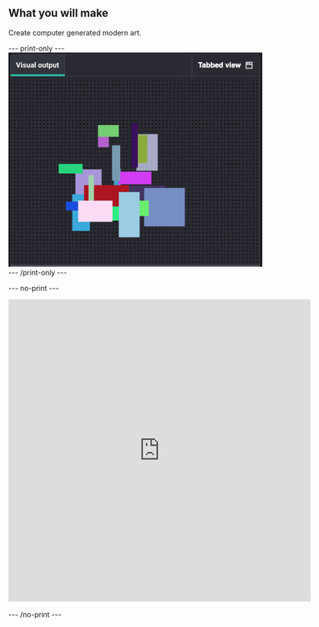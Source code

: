 ## What you will make

Create computer generated modern art.

--- print-only ---
![A collection of overlapping, colourful rectangles, resembling a piece of modern abstract art. The rectangles vary in size and colour, with hues of blue, red, green, purple, and pink.](images/modern-art.png)
--- /print-only ---

--- no-print ---

<iframe src="https://editor.raspberrypi.org/en/embed/viewer/modern-art-complete" width="600" height="600" frameborder="0" marginwidth="0" marginheight="0" allowfullscreen> </iframe>

--- /no-print ---

